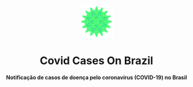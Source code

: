 <p align="center">
  <img src="img/logo.svg" width="90px" float="center"/>
</p>
<h1 align="center">Covid Cases On Brazil</h1>
<p align="center">
  <strong>Notificação de casos de doença pelo coronavírus (COVID-19) no Brasil</strong>
</p>

